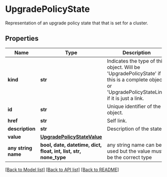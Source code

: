 # UpgradePolicyState

Representation of an upgrade policy state that that is set for a cluster.

## Properties
Name | Type | Description | Notes
------------ | ------------- | ------------- | -------------
**kind** | **str** | Indicates the type of this object. Will be &#39;UpgradePolicyState&#39; if this is a complete object or &#39;UpgradePolicyStateLink&#39; if it is just a link. | [optional] 
**id** | **str** | Unique identifier of the object. | [optional] 
**href** | **str** | Self link. | [optional] 
**description** | **str** | Description of the state. | [optional] 
**value** | [**UpgradePolicyStateValue**](UpgradePolicyStateValue.md) |  | [optional] 
**any string name** | **bool, date, datetime, dict, float, int, list, str, none_type** | any string name can be used but the value must be the correct type | [optional]

[[Back to Model list]](../README.md#documentation-for-models) [[Back to API list]](../README.md#documentation-for-api-endpoints) [[Back to README]](../README.md)


